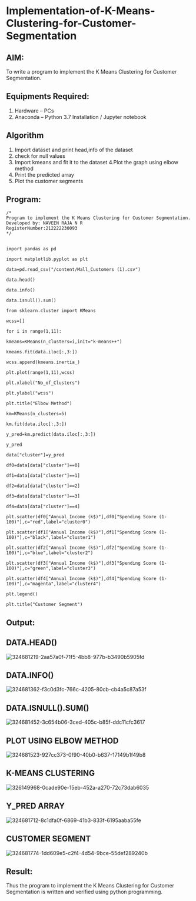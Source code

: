 # Implementation-of-K-Means-Clustering-for-Customer-Segmentation

## AIM:
To write a program to implement the K Means Clustering for Customer Segmentation.

## Equipments Required:
1. Hardware – PCs
2. Anaconda – Python 3.7 Installation / Jupyter notebook

## Algorithm
1. Import dataset and print head,info of the dataset
2. check for null values
3. Import kmeans and fit it to the dataset
4.Plot the graph using elbow method
5. Print the predicted array
6. Plot the customer segments

## Program:
```
/*
Program to implement the K Means Clustering for Customer Segmentation.
Developed by: NAVEEN RAJA N R
RegisterNumber:212222230093
*/
```
```

import pandas as pd

import matplotlib.pyplot as plt

data=pd.read_csv("/content/Mall_Customers (1).csv")

data.head()

data.info()

data.isnull().sum()

from sklearn.cluster import KMeans

wcss=[]

for i in range(1,11):

kmeans=KMeans(n_clusters=i,init="k-means++")

kmeans.fit(data.iloc[:,3:])

wcss.append(kmeans.inertia_)

plt.plot(range(1,11),wcss)

plt.xlabel("No_of_Clusters")

plt.ylabel("wcss")

plt.title("Elbow Method")

km=KMeans(n_clusters=5)

km.fit(data.iloc[:,3:])

y_pred=km.predict(data.iloc[:,3:])

y_pred

data["cluster"]=y_pred

df0=data[data["cluster"]==0]

df1=data[data["cluster"]==1]

df2=data[data["cluster"]==2]

df3=data[data["cluster"]==3]

df4=data[data["cluster"]==4]

plt.scatter(df0["Annual Income (k$)"],df0["Spending Score (1-100)"],c="red",label="cluster0")

plt.scatter(df1["Annual Income (k$)"],df1["Spending Score (1-100)"],c="black",label="cluster1")

plt.scatter(df2["Annual Income (k$)"],df2["Spending Score (1-100)"],c="blue",label="cluster2")

plt.scatter(df3["Annual Income (k$)"],df3["Spending Score (1-100)"],c="green",label="cluster3")

plt.scatter(df4["Annual Income (k$)"],df4["Spending Score (1-100)"],c="magenta",label="cluster4")

plt.legend()

plt.title("Customer Segment")
```

## Output:
## DATA.HEAD()
![324681219-2aa57a0f-71f5-4bb8-977b-b3490b5905fd](https://github.com/rajalakshmi8248/Implementation-of-K-Means-Clustering-for-Customer-Segmentation/assets/122860827/826e5108-5077-48f4-8453-2aec8091a25b)
## DATA.INFO()
![324681362-f3c0d3fc-766c-4205-80cb-cb4a5c87a53f](https://github.com/rajalakshmi8248/Implementation-of-K-Means-Clustering-for-Customer-Segmentation/assets/122860827/aa75f016-6929-49e1-b844-940531e31de1)
## DATA.ISNULL().SUM()
![324681452-3c654b06-3ced-405c-b85f-ddc11cfc3617](https://github.com/rajalakshmi8248/Implementation-of-K-Means-Clustering-for-Customer-Segmentation/assets/122860827/0204e9c7-e4d8-4449-8387-5a19ac539014)
## PLOT USING ELBOW METHOD
![324681523-927cc373-0f90-40b0-b637-17149b1f49b8](https://github.com/rajalakshmi8248/Implementation-of-K-Means-Clustering-for-Customer-Segmentation/assets/122860827/4d08fa03-952e-4a93-8f43-e1e2898d9808)
## K-MEANS CLUSTERING
![326149968-0cade90e-15eb-452a-a270-72c73dab6035](https://github.com/rajalakshmi8248/Implementation-of-K-Means-Clustering-for-Customer-Segmentation/assets/122860827/c2138cd2-5a7c-4ccb-a295-f14d78239c21)
## Y_PRED ARRAY
![324681712-8c1dfa0f-6869-41b3-833f-6195aaba55fe](https://github.com/rajalakshmi8248/Implementation-of-K-Means-Clustering-for-Customer-Segmentation/assets/122860827/e0a552f5-5e21-4394-acf2-773e5445ffea)
## CUSTOMER SEGMENT
![324681774-1dd609e5-c2f4-4d54-9bce-55def289240b](https://github.com/rajalakshmi8248/Implementation-of-K-Means-Clustering-for-Customer-Segmentation/assets/122860827/d0d3b0ac-3e9e-4607-b106-9809240bfc4c)



## Result:
Thus the program to implement the K Means Clustering for Customer Segmentation is written and verified using python programming.
